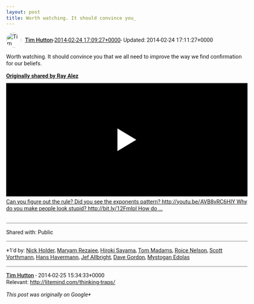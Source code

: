 ```yaml
---
layout: post
title: Worth watching. It should convince you_
---
```


<html><head><meta charset="utf-8"><title>Worth watching. It should convince you that we all need to improve the way we...</title><style>body {font: 11pt Roboto, Arial, sans-serif; max-width: 640px; margin: 24px;}.author-photo {border-radius: 50%; margin-right: 10px; width: 40px;}.author {font-weight: 500;}.main-content {margin: 15px 0 15px;}.post-title {font-weight: bold;}.location {display: block; margin-top: 15px;}.location img {float: left; margin-right: 5px; width: 20px;}.media-link {display: inline-block; max-width: 100%; vertical-align: top;}.media-link p {margin-top: 5px; max-height: 4em; overflow: scroll;}.media {max-height: 100vh; max-width: 100%;}.video-placeholder {background: black; display: flex; height: 300px; max-width: 100%; width: 640px;}.play-icon {border-bottom: 30px solid transparent; border-left: 50px solid white; border-top: 30px solid transparent; color: white; margin: auto;}.album {max-height: 800px; overflow: scroll; width: calc(100vw - 48px);}.album .media-link {margin-right: 5px; max-width: 250px;}.album .media {max-height: 250px;}.link-embed {border-top: 1px solid lightgrey; display: block; margin-top: 20px;}.link-embed img {max-width: 100%;}.inline-link-embed {display: block;}.inline-link-embed img {vertical-align: middle;}.link-title {display: inline-block; font-size: medium; font-weight: 300; padding-left: 1em;}.reshare-attribution {display: block; font-weight: bold; margin-bottom: 10px;}.poll-image {margin-bottom: 5px; max-height: 300px; max-width: 500px;}.poll-choice {align-items: center; display: flex; margin-bottom: 5px; max-width: 500px;}.poll-choice-percentage {background-color: lightblue; height: 100%; left: 0; position: absolute; z-index: -1;}.poll-choice-selected {margin-right: 5px;}.poll-choice-results {border: 1px solid lightgray; border-radius: 5px; display: flex; line-height: 40px; overflow: hidden; padding: 0 8px; position: relative;}.poll-choice-results, .poll-choice-description {flex-grow: 1; margin-right: 10px;}.poll-choice-image {width: 100%;}.poll-choice-image, .poll-choice-image img {max-height: 40px; max-width: 100px;}.poll-choice-votes {max-height: 100px; overflow: auto;}.plus-entity-embed {color: black; display: block; text-decoration: none;}.plus-entity-embed-cover-photo {max-height: 300px; max-width: 100%;}.plus-entity-embed-info {padding: 0 1em 1em;}.plus-entity-embed-info h2 {font-weight: 500; margin: 10px 0;}.plus-entity-embed-info p {font-size: small; margin: 0;}.collection-owner-avatar {border-radius: 50%; border: 2px solid white; height: 40px; margin-top: -22px;}.visibility {padding: 1em 0; border-top: 1px solid grey;}.post-activity {padding: 1em 0; border-top: 1px solid grey;}.comments {border-top: 1px solid gray; padding-top: 1em;}.comment + .comment {margin-top: 1em;}.comment .media-link, .comment .inline-link-embed {margin-top: 5px;}</style></head><body><div style="margin-bottom:1em;"><div style="display:flex; align-items:center"><img class="author-photo" src="https://lh4.googleusercontent.com/-epo4ZZKNqEw/AAAAAAAAAAI/AAAAAAAAVSU/qu3LpcHEnoQ/s64-c/photo.jpg" alt="Tim Hutton"><a href="https://plus.google.com/+TimHutton" target="_blank" class="author">Tim Hutton</a> - <a target="_blank" href="https://plus.google.com/+TimHutton/posts/MggN63Xp4vS">2014-02-24 17:09:27+0000</a><span> - Updated: 2014-02-24 17:11:27+0000</span></div><div class="main-content">Worth watching. It should convince you that we all need to improve the way we find confirmation for our beliefs.</div><div><a target="_blank" href="https://plus.google.com/+RayAlez/posts/NPAkjtpgV7r" class="reshare-attribution">Originally shared by Ray Alez</a><a href="https://www.youtube.com/watch?v=vKA4w2O61Xo" target="_blank" class="media-link"><div class="video-placeholder" title="Can you figure out the rule? Did you see the exponents pattern? http://youtu.be/AVB8vRC6HIY Why do you make people look stupid? http://bit.ly/12Fmlpl How do ..."><span class="play-icon"></span></div><p>Can you figure out the rule? Did you see the exponents pattern? http://youtu.be/AVB8vRC6HIY Why do you make people look stupid? http://bit.ly/12Fmlpl How do ...</p></a></div></div><div class="visibility">Shared with: Public</div><div class="post-activity"><div class="plus-oners">+1'd by: <a href="https://plus.google.com/+NickHolder">Nick Holder</a>, <a href="https://plus.google.com/100069729384936066460">Maryam Rezaiee</a>, <a href="https://plus.google.com/108656957140823938500">Hiroki Sayama</a>, <a href="https://plus.google.com/+TomMadams">Tom Madams</a>, <a href="https://plus.google.com/+RoiceNelson">Roice Nelson</a>, <a href="https://plus.google.com/+ScottVorthmann">Scott Vorthmann</a>, <a href="https://plus.google.com/101745241027004457169">Hans Havermann</a>, <a href="https://plus.google.com/+JefAllbright">Jef Allbright</a>, <a href="https://plus.google.com/+DaveGordon0">Dave Gordon</a>, <a href="https://plus.google.com/108460292700344070552">Mystogan Edolas</a></div></div><div class="comments"><div class="comment"><a target="_blank" href="https://plus.google.com/+TimHutton" class="author">Tim Hutton</a><span class="time"> - 2014-02-25 15:34:33+0000</span><div class="comment-content">Relevant: <a rel="nofollow" target="_blank" href="http://litemind.com/thinking-traps/" class="ot-anchor bidi_isolate" jslog="10929; track:click" dir="ltr">http://litemind.com/thinking-traps/</a></div></div></div></body></html>

<i>This post was originally on Google+</i>
